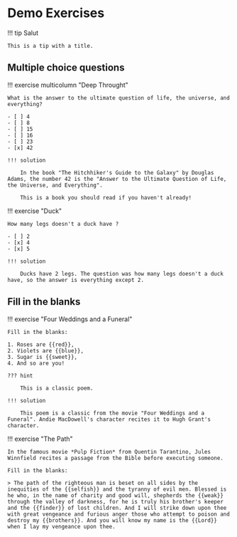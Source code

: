 # Demo Exercises

!!! tip Salut

    This is a tip with a title.

## Multiple choice questions

!!! exercise multicolumn "Deep Throught"

    What is the answer to the ultimate question of life, the universe, and everything?

    - [ ] 4
    - [ ] 8
    - [ ] 15
    - [ ] 16
    - [ ] 23
    - [x] 42

    !!! solution

        In the book "The Hitchhiker's Guide to the Galaxy" by Douglas Adams, the number 42 is the "Answer to the Ultimate Question of Life, the Universe, and Everything".

        This is a book you should read if you haven't already!

!!! exercise "Duck"

    How many legs doesn't a duck have ?

    - [ ] 2
    - [x] 4
    - [x] 5

    !!! solution

        Ducks have 2 legs. The question was how many legs doesn't a duck have, so the answer is everything except 2.

## Fill in the blanks

!!! exercise "Four Weddings and a Funeral"

    Fill in the blanks:

    1. Roses are {{red}},
    2. Violets are {{blue}},
    3. Sugar is {{sweet}},
    4. And so are you!

    ??? hint

        This is a classic poem.

    !!! solution

        This poem is a classic from the movie "Four Weddings and a Funeral". Andie MacDowell's character recites it to Hugh Grant's character.

!!! exercise "The Path"

    In the famous movie *Pulp Fiction* from Quentin Tarantino, Jules Winnfield recites a passage from the Bible before executing someone.

    Fill in the blanks:

    > The path of the righteous man is beset on all sides by the inequities of the {{selfish}} and the tyranny of evil men. Blessed is he who, in the name of charity and good will, shepherds the {{weak}} through the valley of darkness, for he is truly his brother's keeper and the {{finder}} of lost children. And I will strike down upon thee with great vengeance and furious anger those who attempt to poison and destroy my {{brothers}}. And you will know my name is the {{Lord}} when I lay my vengeance upon thee.
